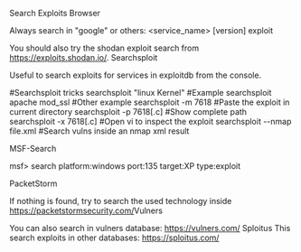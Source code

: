 Search Exploits
Browser

Always search in "google" or others: <service_name> [version] exploit

You should also try the shodan exploit search from https://exploits.shodan.io/.
Searchsploit

Useful to search exploits for services in exploitdb from the console.

#Searchsploit tricks
searchsploit "linux Kernel" #Example
searchsploit apache mod_ssl #Other example
searchsploit -m 7618 #Paste the exploit in current directory
searchsploit -p 7618[.c] #Show complete path
searchsploit -x 7618[.c] #Open vi to inspect the exploit
searchsploit --nmap file.xml #Search vulns inside an nmap xml result

MSF-Search

msf> search platform:windows port:135 target:XP type:exploit

PacketStorm

If nothing is found, try to search the used technology inside https://packetstormsecurity.com/​
Vulners

You can also search in vulners database: https://vulners.com/​
Sploitus
This search exploits in other databases: https://sploitus.com/
